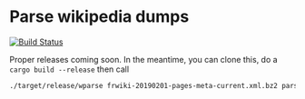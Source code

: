 Parse wikipedia dumps 
=====================

[![Build Status](https://travis-ci.com/LoicGrobol/wparse.svg?branch=master)](https://travis-ci.com/LoicGrobol/wparse)

Proper releases coming soon. In the meantime, you can clone this, do a `cargo build --release` then call 

```bash
./target/release/wparse frwiki-20190201-pages-meta-current.xml.bz2 parsed.txt 2> wparse.log
```
